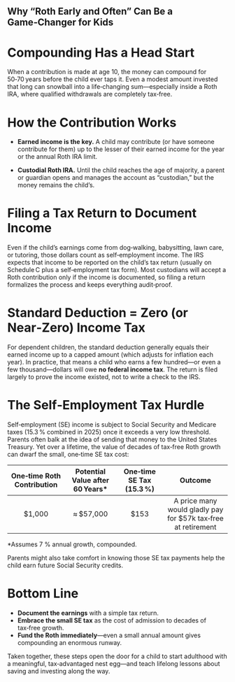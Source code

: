 ## Why “Roth Early and Often” Can Be a Game‑Changer for Kids

# Compounding Has a Head Start

When a contribution is made at age 10, the money can compound for 50‑70 years before the child ever taps it. Even a modest amount invested that long can snowball into a life‑changing sum—especially inside a Roth IRA, where qualified withdrawals are completely tax‑free.

# How the Contribution Works

* **Earned income is the key.** A child may contribute (or have someone contribute for them) up to the lesser of their earned income for the year or the annual Roth IRA limit.

* **Custodial Roth IRA.** Until the child reaches the age of majority, a parent or guardian opens and manages the account as “custodian,” but the money remains the child’s.

# Filing a Tax Return to Document Income

Even if the child’s earnings come from dog‑walking, babysitting, lawn care, or tutoring, those dollars count as self‑employment income. The IRS expects that income to be reported on the child’s tax return (usually on Schedule C plus a self‑employment tax form). Most custodians will accept a Roth contribution only if the income is documented, so filing a return formalizes the process and keeps everything audit‑proof.

# Standard Deduction = Zero (or Near‑Zero) Income Tax

For dependent children, the standard deduction generally equals their earned income up to a capped amount (which adjusts for inflation each year). In practice, that means a child who earns a few hundred—or even a few thousand—dollars will owe **no federal income tax**. The return is filed largely to prove the income existed, not to write a check to the IRS.

# The Self‑Employment Tax Hurdle

Self‑employment (SE) income is subject to Social Security and Medicare taxes (15.3 % combined in 2025) once it exceeds a very low threshold. Parents often balk at the idea of sending that money to the United States Treasury. Yet over a lifetime, the value of decades of tax‑free Roth growth can dwarf the small, one‑time SE tax cost:

| One‑time Roth Contribution | Potential Value after 60 Years\* | One‑time SE Tax (15.3 %) | Outcome |
| :-------------------------: |:-------------------------------: | :-----------------------: | :---: |
| \$1,000 | ≈ \$57,000 | \$153 | A price many would gladly pay for \$57k tax‑free at retirement |

\*Assumes 7 % annual growth, compounded.

Parents might also take comfort in knowing those SE tax payments help the child earn future Social Security credits.

# Bottom Line

* **Document the earnings** with a simple tax return.
* **Embrace the small SE tax** as the cost of admission to decades of tax‑free growth.
* **Fund the Roth immediately**—even a small annual amount gives compounding an enormous runway.

Taken together, these steps open the door for a child to start adulthood with a meaningful, tax‑advantaged nest egg—and teach lifelong lessons about saving and investing along the way.

